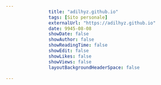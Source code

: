 ---
                title: "adilhyz.github.io"
                tags: [Sito personale]
                externalUrl: "https://adilhyz.github.io"
                date: 9945-08-08
                showDate: false
                showAuthor: false
                showReadingTime: false
                showEdit: false
                showLikes: false
                showViews: false
                layoutBackgroundHeaderSpace: false
                ---

